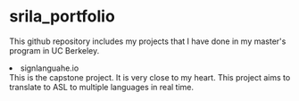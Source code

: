 # srila_portfolio

This github repository includes my projects that I have done in my master's program in UC Berkeley. 

<li>signlanguahe.io</li>
This is the capstone project. It is very close to my heart. This project aims to translate to ASL to multiple languages in real time.
